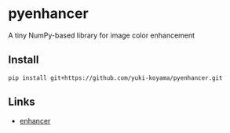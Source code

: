 # pyenhancer

A tiny NumPy-based library for image color enhancement

## Install

```
pip install git+https://github.com/yuki-koyama/pyenhancer.git
```

## Links

- [enhancer](https://github.com/yuki-koyama/enhancer)
